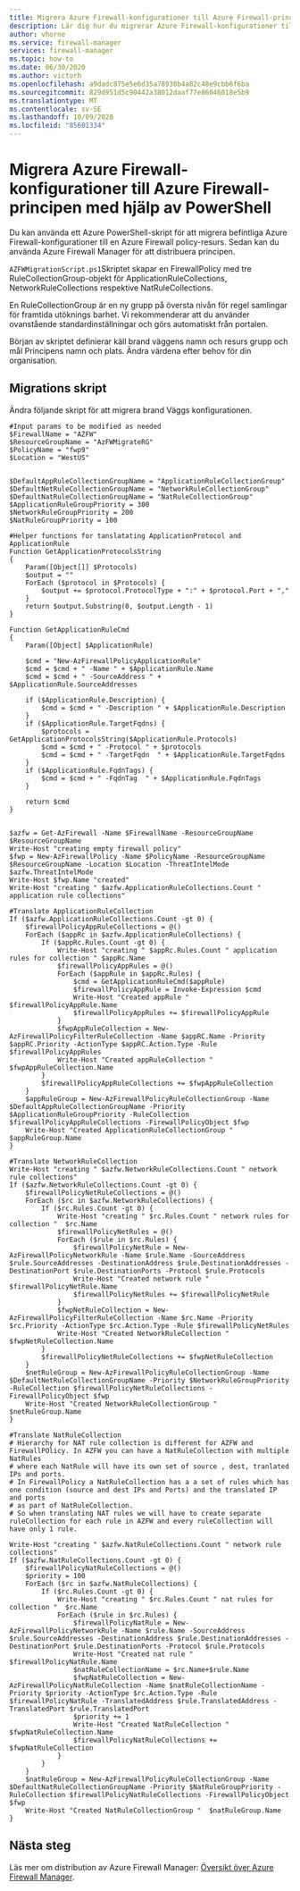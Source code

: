 ```yaml
---
title: Migrera Azure Firewall-konfigurationer till Azure Firewall-principen med hjälp av PowerShell
description: Lär dig hur du migrerar Azure Firewall-konfigurationer till en Azure Firewall-princip
author: vhorne
ms.service: firewall-manager
services: firewall-manager
ms.topic: how-to
ms.date: 06/30/2020
ms.author: victorh
ms.openlocfilehash: a9dadc875e5e6d35a78930b4a02c48e9cbb6f6ba
ms.sourcegitcommit: 829d951d5c90442a38012daaf77e86046018e5b9
ms.translationtype: MT
ms.contentlocale: sv-SE
ms.lasthandoff: 10/09/2020
ms.locfileid: "85601334"
---
```

# <a name="migrate-azure-firewall-configurations-to-azure-firewall-policy-using-powershell"></a>Migrera Azure Firewall-konfigurationer till Azure Firewall-principen med hjälp av PowerShell

Du kan använda ett Azure PowerShell-skript för att migrera befintliga Azure Firewall-konfigurationer till en Azure Firewall policy-resurs. Sedan kan du använda Azure Firewall Manager för att distribuera principen.

`AZFWMigrationScript.ps1`Skriptet skapar en FirewallPolicy med tre RuleCollectionGroup-objekt för ApplicationRuleCollections, NetworkRuleCollections respektive NatRuleCollections. 

En RuleCollectionGroup är en ny grupp på översta nivån för regel samlingar för framtida utöknings barhet. Vi rekommenderar att du använder ovanstående standardinställningar och görs automatiskt från portalen.

Början av skriptet definierar käll brand väggens namn och resurs grupp och mål Principens namn och plats. Ändra värdena efter behov för din organisation.

## <a name="migration-script"></a>Migrations skript

Ändra följande skript för att migrera brand Väggs konfigurationen.

```azurepowershell
#Input params to be modified as needed
$FirewallName = "AZFW"
$ResourceGroupName = "AzFWMigrateRG"
$PolicyName = "fwp9"
$Location = "WestUS"


$DefaultAppRuleCollectionGroupName = "ApplicationRuleCollectionGroup"
$DefaultNetRuleCollectionGroupName = "NetworkRuleCollectionGroup"
$DefaultNatRuleCollectionGroupName = "NatRuleCollectionGroup"
$ApplicationRuleGroupPriority = 300
$NetworkRuleGroupPriority = 200
$NatRuleGroupPriority = 100

#Helper functions for tanslatating ApplicationProtocol and ApplicationRule
Function GetApplicationProtocolsString
{
    Param([Object[]] $Protocols)
    $output = ""
    ForEach ($protocol in $Protocols) {
        $output += $protocol.ProtocolType + ":" + $protocol.Port + ","
    }
    return $output.Substring(0, $output.Length - 1)
}

Function GetApplicationRuleCmd
{
    Param([Object] $ApplicationRule)
    
    $cmd = "New-AzFirewallPolicyApplicationRule"
    $cmd = $cmd + " -Name " + $ApplicationRule.Name
    $cmd = $cmd + " -SourceAddress " + $ApplicationRule.SourceAddresses
    
    if ($ApplicationRule.Description) {
        $cmd = $cmd + " -Description " + $ApplicationRule.Description
    }
    if ($ApplicationRule.TargetFqdns) {
        $protocols = GetApplicationProtocolsString($ApplicationRule.Protocols)
        $cmd = $cmd + " -Protocol " + $protocols
        $cmd = $cmd + " -TargetFqdn  " + $ApplicationRule.TargetFqdns
    }
    if ($ApplicationRule.FqdnTags) {
        $cmd = $cmd + " -FqdnTag  " + $ApplicationRule.FqdnTags
    }
    
    return $cmd
}


$azfw = Get-AzFirewall -Name $FirewallName -ResourceGroupName $ResourceGroupName
Write-Host "creating empty firewall policy"
$fwp = New-AzFirewallPolicy -Name $PolicyName -ResourceGroupName $ResourceGroupName -Location $Location -ThreatIntelMode $azfw.ThreatIntelMode
Write-Host $fwp.Name "created"
Write-Host "creating " $azfw.ApplicationRuleCollections.Count " application rule collections"

#Translate ApplicationRuleCollection
If ($azfw.ApplicationRuleCollections.Count -gt 0) {
    $firewallPolicyAppRuleCollections = @()
    ForEach ($appRc in $azfw.ApplicationRuleCollections) {
        If ($appRc.Rules.Count -gt 0) {
            Write-Host "creating " $appRc.Rules.Count " application rules for collection " $appRc.Name
            $firewallPolicyAppRules = @()
            ForEach ($appRule in $appRc.Rules) {
                $cmd = GetApplicationRuleCmd($appRule)
                $firewallPolicyAppRule = Invoke-Expression $cmd
                Write-Host "Created appRule " $firewallPolicyAppRule.Name
                $firewallPolicyAppRules += $firewallPolicyAppRule
            }
            $fwpAppRuleCollection = New-AzFirewallPolicyFilterRuleCollection -Name $appRC.Name -Priority $appRC.Priority -ActionType $appRC.Action.Type -Rule $firewallPolicyAppRules
            Write-Host "Created appRuleCollection "  $fwpAppRuleCollection.Name
        }
        $firewallPolicyAppRuleCollections += $fwpAppRuleCollection
    }
    $appRuleGroup = New-AzFirewallPolicyRuleCollectionGroup -Name $DefaultAppRuleCollectionGroupName -Priority $ApplicationRuleGroupPriority -RuleCollection $firewallPolicyAppRuleCollections -FirewallPolicyObject $fwp 
    Write-Host "Created ApplicationRuleCollectionGroup "  $appRuleGroup.Name
}

#Translate NetworkRuleCollection
Write-Host "creating " $azfw.NetworkRuleCollections.Count " network rule collections"
If ($azfw.NetworkRuleCollections.Count -gt 0) {
    $firewallPolicyNetRuleCollections = @()
    ForEach ($rc in $azfw.NetworkRuleCollections) {
        If ($rc.Rules.Count -gt 0) {
            Write-Host "creating " $rc.Rules.Count " network rules for collection "  $rc.Name
            $firewallPolicyNetRules = @()
            ForEach ($rule in $rc.Rules) {
                $firewallPolicyNetRule = New-AzFirewallPolicyNetworkRule -Name $rule.Name -SourceAddress $rule.SourceAddresses -DestinationAddress $rule.DestinationAddresses -DestinationPort $rule.DestinationPorts -Protocol $rule.Protocols
                Write-Host "Created network rule " $firewallPolicyNetRule.Name
                $firewallPolicyNetRules += $firewallPolicyNetRule
            }
            $fwpNetRuleCollection = New-AzFirewallPolicyFilterRuleCollection -Name $rc.Name -Priority $rc.Priority -ActionType $rc.Action.Type -Rule $firewallPolicyNetRules
            Write-Host "Created NetworkRuleCollection "  $fwpNetRuleCollection.Name
        }
        $firewallPolicyNetRuleCollections += $fwpNetRuleCollection
    }
    $netRuleGroup = New-AzFirewallPolicyRuleCollectionGroup -Name $DefaultNetRuleCollectionGroupName -Priority $NetworkRuleGroupPriority -RuleCollection $firewallPolicyNetRuleCollections -FirewallPolicyObject $fwp 
    Write-Host "Created NetworkRuleCollectionGroup "  $netRuleGroup.Name
}

#Translate NatRuleCollection
# Hierarchy for NAT rule collection is different for AZFW and FirewallPOlicy. In AZFW you can have a NatRuleCollection with multiple NatRules
# where each NatRule will have its own set of source , dest, tranlated IPs and ports. 
# In FirewallPolicy a NatRuleCollection has a a set of rules which has one condition (source and dest IPs and Ports) and the translated IP and ports 
# as part of NatRuleCollection.
# So when translating NAT rules we will have to create separate ruleCollection for each rule in AZFW and every ruleCollection will have only 1 rule.

Write-Host "creating " $azfw.NatRuleCollections.Count " network rule collections"
If ($azfw.NatRuleCollections.Count -gt 0) {
    $firewallPolicyNatRuleCollections = @()
    $priority = 100
    ForEach ($rc in $azfw.NatRuleCollections) {
        If ($rc.Rules.Count -gt 0) {
            Write-Host "creating " $rc.Rules.Count " nat rules for collection "  $rc.Name
            ForEach ($rule in $rc.Rules) {
                $firewallPolicyNatRule = New-AzFirewallPolicyNetworkRule -Name $rule.Name -SourceAddress $rule.SourceAddresses -DestinationAddress $rule.DestinationAddresses -DestinationPort $rule.DestinationPorts -Protocol $rule.Protocols
                Write-Host "Created nat rule " $firewallPolicyNatRule.Name
                $natRuleCollectionName = $rc.Name+$rule.Name
                $fwpNatRuleCollection = New-AzFirewallPolicyNatRuleCollection -Name $natRuleCollectionName -Priority $priority -ActionType $rc.Action.Type -Rule $firewallPolicyNatRule -TranslatedAddress $rule.TranslatedAddress -TranslatedPort $rule.TranslatedPort
                $priority += 1
                Write-Host "Created NatRuleCollection "  $fwpNatRuleCollection.Name
                $firewallPolicyNatRuleCollections += $fwpNatRuleCollection
            }
        }   
    }
    $natRuleGroup = New-AzFirewallPolicyRuleCollectionGroup -Name $DefaultNatRuleCollectionGroupName -Priority $NatRuleGroupPriority -RuleCollection $firewallPolicyNatRuleCollections -FirewallPolicyObject $fwp 
    Write-Host "Created NatRuleCollectionGroup "  $natRuleGroup.Name
}
```
## <a name="next-steps"></a>Nästa steg

Läs mer om distribution av Azure Firewall Manager: [Översikt över Azure Firewall Manager](deployment-overview.md).